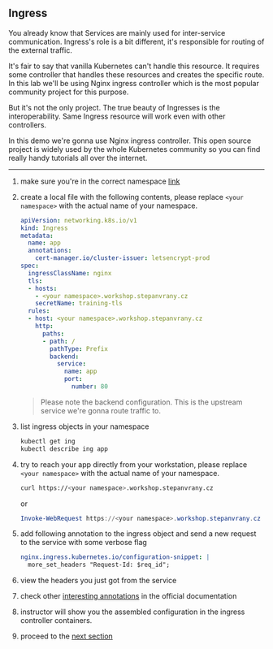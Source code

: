 ## Ingress

You already know that Services are mainly used for inter-service
communication. Ingress's role is a bit different, it's responsible
for routing of the external traffic.

It's fair to say that vanilla Kubernetes can't handle this resource.
It requires some controller that handles these resources and creates
the specific route. In this lab we'll be using Nginx ingress controller
which is the most popular community project for this purpose. 

But it's not the only project. The true beauty of Ingresses is
the interoperability. Same Ingress resource will work even with
other controllers.

In this demo we're gonna use Nginx ingress controller. This open source
project is widely used by the whole Kubernetes community so you can
find really handy tutorials all over the internet.

----

1. make sure you're in the correct namespace [link](./00_single_pod.md)

2. create a local file with the following contents, please replace `<your namespace>` with the actual name of your namespace.


    ```yaml
    apiVersion: networking.k8s.io/v1
    kind: Ingress
    metadata:
      name: app
      annotations:
        cert-manager.io/cluster-issuer: letsencrypt-prod
    spec:
      ingressClassName: nginx
      tls:
      - hosts:
        - <your namespace>.workshop.stepanvrany.cz
        secretName: training-tls
      rules:
      - host: <your namespace>.workshop.stepanvrany.cz
        http:
          paths:
          - path: /
            pathType: Prefix
            backend:
              service:
                name: app
                port:
                  number: 80
    ```

    > Please note the backend configuration. This is the upstream service we're gonna
    > route traffic to.

3. list ingress objects in your namespace

    ```bash
    kubectl get ing
    kubectl describe ing app
    ```

4. try to reach your app directly from your workstation, please replace `<your namespace>` with the actual name of your namespace.

    ```bash
    curl https://<your namespace>.workshop.stepanvrany.cz
    ```

    or

    ```powershell
    Invoke-WebRequest https://<your namespace>.workshop.stepanvrany.cz
    ```

5. add following annotation to the ingress object and send a new request to the service with some verbose flag

    ```yaml
    nginx.ingress.kubernetes.io/configuration-snippet: |
      more_set_headers "Request-Id: $req_id";
    ```

6. view the headers you just got from the service

7. check other [interesting annotations](https://kubernetes.github.io/ingress-nginx/user-guide/nginx-configuration/annotations/) in the official documentation

8. instructor will show you the assembled configuration in the ingress controller containers.

9. proceed to the [next section](./06_configuration.md)